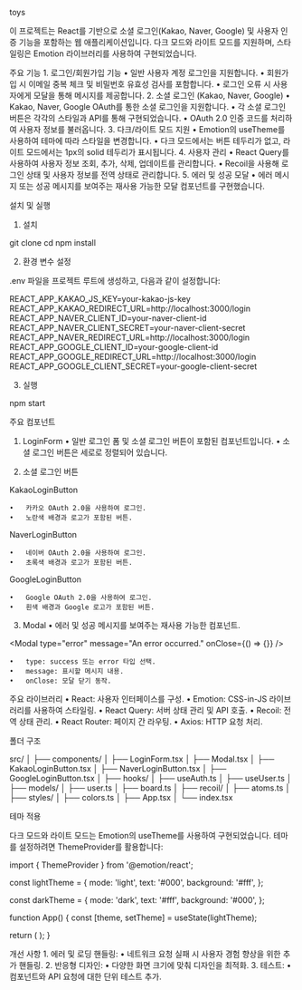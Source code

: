 toys

이 프로젝트는 React를 기반으로 소셜 로그인(Kakao, Naver, Google) 및 사용자 인증 기능을 포함하는 웹 애플리케이션입니다. 다크 모드와 라이트 모드를 지원하며, 스타일링은 Emotion 라이브러리를 사용하여 구현되었습니다.

주요 기능 1. 로그인/회원가입 기능
• 일반 사용자 계정 로그인을 지원합니다.
• 회원가입 시 이메일 중복 체크 및 비밀번호 유효성 검사를 포함합니다.
• 로그인 오류 시 사용자에게 모달을 통해 메시지를 제공합니다. 2. 소셜 로그인 (Kakao, Naver, Google)
• Kakao, Naver, Google OAuth를 통한 소셜 로그인을 지원합니다.
• 각 소셜 로그인 버튼은 각각의 스타일과 API를 통해 구현되었습니다.
• OAuth 2.0 인증 코드를 처리하여 사용자 정보를 불러옵니다. 3. 다크/라이트 모드 지원
• Emotion의 useTheme를 사용하여 테마에 따라 스타일을 변경합니다.
• 다크 모드에서는 버튼 테두리가 없고, 라이트 모드에서는 1px의 solid 테두리가 표시됩니다. 4. 사용자 관리
• React Query를 사용하여 사용자 정보 조회, 추가, 삭제, 업데이트를 관리합니다.
• Recoil을 사용해 로그인 상태 및 사용자 정보를 전역 상태로 관리합니다. 5. 에러 및 성공 모달
• 에러 메시지 또는 성공 메시지를 보여주는 재사용 가능한 모달 컴포넌트를 구현했습니다.

설치 및 실행

1. 설치

git clone <repository-url>
cd <project-directory>
npm install

2. 환경 변수 설정

.env 파일을 프로젝트 루트에 생성하고, 다음과 같이 설정합니다:

REACT_APP_KAKAO_JS_KEY=your-kakao-js-key
REACT_APP_KAKAO_REDIRECT_URL=http://localhost:3000/login
REACT_APP_NAVER_CLIENT_ID=your-naver-client-id
REACT_APP_NAVER_CLIENT_SECRET=your-naver-client-secret
REACT_APP_NAVER_REDIRECT_URL=http://localhost:3000/login
REACT_APP_GOOGLE_CLIENT_ID=your-google-client-id
REACT_APP_GOOGLE_REDIRECT_URL=http://localhost:3000/login
REACT_APP_GOOGLE_CLIENT_SECRET=your-google-client-secret

3. 실행

npm start

주요 컴포넌트

1. LoginForm
   • 일반 로그인 폼 및 소셜 로그인 버튼이 포함된 컴포넌트입니다.
   • 소셜 로그인 버튼은 세로로 정렬되어 있습니다.

<LoginForm />

2. 소셜 로그인 버튼

KakaoLoginButton

<KakaoLoginButton />

    •	카카오 OAuth 2.0을 사용하여 로그인.
    •	노란색 배경과 로고가 포함된 버튼.

NaverLoginButton

<NaverLoginButton />

    •	네이버 OAuth 2.0을 사용하여 로그인.
    •	초록색 배경과 로고가 포함된 버튼.

GoogleLoginButton

<GoogleLoginButton />

    •	Google OAuth 2.0을 사용하여 로그인.
    •	흰색 배경과 Google 로고가 포함된 버튼.

3. Modal
   • 에러 및 성공 메시지를 보여주는 재사용 가능한 컴포넌트.

<Modal type="error" message="An error occurred." onClose={() => {}} />

    •	type: success 또는 error 타입 선택.
    •	message: 표시할 메시지 내용.
    •	onClose: 모달 닫기 동작.

주요 라이브러리
• React: 사용자 인터페이스를 구성.
• Emotion: CSS-in-JS 라이브러리를 사용하여 스타일링.
• React Query: 서버 상태 관리 및 API 호출.
• Recoil: 전역 상태 관리.
• React Router: 페이지 간 라우팅.
• Axios: HTTP 요청 처리.

폴더 구조

src/
│
├── components/
│ ├── LoginForm.tsx
│ ├── Modal.tsx
│ ├── KakaoLoginButton.tsx
│ ├── NaverLoginButton.tsx
│ ├── GoogleLoginButton.tsx
│
├── hooks/
│ ├── useAuth.ts
│ ├── useUser.ts
│
├── models/
│ ├── user.ts
│ ├── board.ts
│
├── recoil/
│ ├── atoms.ts
│
├── styles/
│ ├── colors.ts
│
├── App.tsx
│
└── index.tsx

테마 적용

다크 모드와 라이트 모드는 Emotion의 useTheme를 사용하여 구현되었습니다. 테마를 설정하려면 ThemeProvider를 활용합니다:

import { ThemeProvider } from '@emotion/react';

const lightTheme = {
mode: 'light',
text: '#000',
background: '#fff',
};

const darkTheme = {
mode: 'dark',
text: '#fff',
background: '#000',
};

function App() {
const [theme, setTheme] = useState(lightTheme);

return (
<ThemeProvider theme={theme}>
<LoginForm />
</ThemeProvider>
);
}

개선 사항 1. 에러 및 로딩 핸들링:
• 네트워크 요청 실패 시 사용자 경험 향상을 위한 추가 핸들링. 2. 반응형 디자인:
• 다양한 화면 크기에 맞춰 디자인을 최적화. 3. 테스트:
• 컴포넌트와 API 요청에 대한 단위 테스트 추가.
